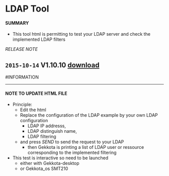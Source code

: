 # LDAP Tool

#### **SUMMARY**
- This tool html is permitting to test your LDAP server and check the implemented LDAP filters

*RELEASE NOTE*

## `2015-10-14` V1.10.10 [download](https://github.com/Qeedji/archives/blob/master/downloads/tools/LDAP-Tool-V1.10.10.zip)

#INFORMATION
***********************************************************************
#### **NOTE TO UPDATE HTML FILE**

- Principle:
	- Edit the html
	- Replace the configuration of the LDAP example by your own LDAP configuration
		- LDAP IP addresss,
		- LDAP distinguish name,
		- LDAP filtering
	- and press *SEND* to send the request to your LDAP
		- then Gekkota is printing a list of LDAP user or ressource corresponding to the implemented filtering
- This test is interactive so need to be launched
	- either with Gekkota-desktop
	- or Gekkota_os SMT210




